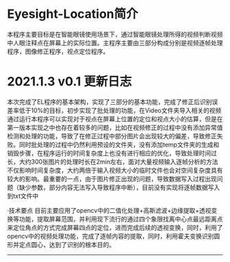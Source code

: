 # Eyesight-Location简介
本程序主要目标是在智能眼镜使用场景下，通过智能眼镜处理所得的视频判断视频中人眼注释点在屏幕上的实际位置。主程序主要由三部分构成分别是视频逐帧处理程序，图像修正程序，视点定位程序。

# 2021.1.3 v0.1 更新日志
本次完成了EL程序的基本架构，实现了三部分的基本功能，完成了修正后识别误差率低于10%的目标，初步实现了批处理的功能，在Video文件夹导入相关的视频通过运行本程序可以实现对于视点在屏幕上位置的定位和视点大小的估算，但是在第一版本实现之中也存在着较多的问题，比如在视频修正的过程中没有添加异常值检测和处理的功能，导致了在修正过程中部分图片会出现较大的偏差，导致修正失败。同时批处理的过程中仍然利用预设的文件夹，没有添加temp文件夹的生成和销毁步骤，在程序运行的时间复杂度上也没有进行相应的优化，导致处理时间过长，大约300张图片的处理时长在2min左右，面对大量视频输入逐帧分析的方法不仅影响时间复杂度，大约两倍于输入视频大小的临时文件也会对空间复杂度具有较大的影响。最重要的一点，由于图片修正出现的问题，导致数据写入过程出现问题（缺少参数，部分内容无法写入导致程序中断），目前没有实现将逐帧数据写入到txt文件中

·技术要点
目前主要应用了opencv中的二值化处理+高斯滤波+边缘提取+透视变换等功能，提取屏幕范围，并利用现下流行的通过四个象限找离中心点最远距离点来定位角点的方式完成屏幕四点的定位，进而完成后续的透视变换，同时，利用了opencv中的视频处理功能，完成了逐帧内容的提取，同时，利用霍夫变换识别圆形并定点圆心，达到了识别的根本目的。

-----------------------------------------------------------------------------------------------------------------------------------------------------------------------------------

